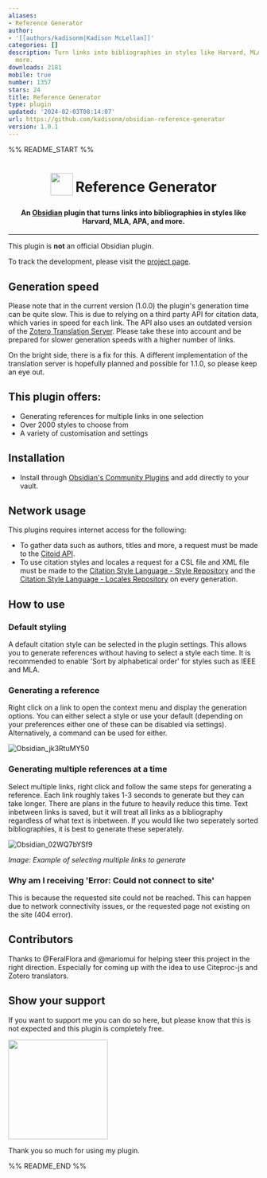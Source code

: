 ```yaml
---
aliases:
- Reference Generator
author:
- '[[authors/kadisonm|Kadison McLellan]]'
categories: []
description: Turn links into bibliographies in styles like Harvard, MLA, APA, and
  more.
downloads: 2181
mobile: true
number: 1357
stars: 24
title: Reference Generator
type: plugin
updated: '2024-02-03T08:14:07'
url: https://github.com/kadisonm/obsidian-reference-generator
version: 1.0.1
---
```


%% README_START %%

<h1 align="center">
<sub>
<img src="https://github.com/kadisonm/obsidian-reference-generator/assets/134670047/d8b5fa31-7ba8-47c1-b1ca-aeecf52f3568" width="45">
</sub>
Reference Generator
</h1>

<h4 align="center">An <a href="https://obsidian.md/">Obsidian</a> plugin that turns links into bibliographies in styles like Harvard, MLA, APA, and more.</h4>

---

This plugin is **not** an official Obsidian plugin.

To track the development, please visit the [project page](https://github.com/users/kadisonm/projects/2/).

## Generation speed
Please note that in the current version (1.0.0) the plugin's generation time can be quite slow. This is due to relying on a third party API for citation data, which varies in speed for each link. The API also uses an outdated version of the [Zotero Translation Server](https://github.com/zotero/translation-server). Please take these into account and be prepared for slower generation speeds with a higher number of links.

On the bright side, there is a fix for this. A different implementation of the translation server is hopefully planned and possible for 1.1.0, so please keep an eye out.

## This plugin offers:
- Generating references for multiple links in one selection
- Over 2000 styles to choose from
- A variety of customisation and settings

## Installation
- Install through [Obsidian's Community Plugins](https://obsidian.md/plugins) and add directly to your vault.

## Network usage
This plugins requires internet access for the following:
- To gather data such as authors, titles and more, a request must be made to the [Citoid API](https://www.mediawiki.org/wiki/Citoid/API).
- To use citation styles and locales a request for a CSL file and XML file must be made to the [Citation Style Language - Style Repository](https://github.com/citation-style-language/styles) and the [Citation Style Language - Locales Repository](https://github.com/citation-style-language/locales) on every generation.

## How to use
### Default styling
A default citation style can be selected in the plugin settings. This allows you to generate references without having to select a style each time. It is recommended to enable 'Sort by alphabetical order' for styles such as IEEE and MLA.

### Generating a reference
Right click on a link to open the context menu and display the generation options. You can either select a style or use your default (depending on your preferences either one of these can be disabled via settings). Alternatively, a command can be used for either.

![Obsidian_jk3RtuMY50](https://github.com/kadisonm/obsidian-reference-generator/assets/134670047/c704b607-aa0e-4c1c-b8a8-54668565e1bb)

### Generating multiple references at a time
Select multiple links, right click and follow the same steps for generating a reference. Each link roughly takes 1-3 seconds to generate but they can take longer. There are plans in the future to heavily reduce this time. Text inbetween links is saved, but it will treat all links as a bibliography regardless of what text is inbetween. If you would like two seperately sorted bibliographies, it is best to generate these seperately.

![Obsidian_02WQ7bYSf9](https://github.com/kadisonm/obsidian-reference-generator/assets/134670047/3bb408fc-ecc8-40c3-bb25-80f716606622)

*Image: Example of selecting multiple links to generate*

### Why am I receiving 'Error: Could not connect to site'
This is because the requested site could not be reached. This can happen due to network connectivity issues, or the requested page not existing on the site (404 error).

## Contributors
Thanks to @FeralFlora and @mariomui for helping steer this project in the right direction. Especially for coming up with the idea to use Citeproc-js and Zotero translators.

## Show your support

If you want to support me you can do so here, but please know that this is not expected and this plugin is completely free.

[<img src="https://github.com/kadisonm/obsidian-reference-generator/assets/134670047/826ead37-1265-42b1-b171-928d1e17035f" width="200">](https://www.buymeacoffee.com/kadisonm)

Thank you so much for using my plugin.


%% README_END %%
